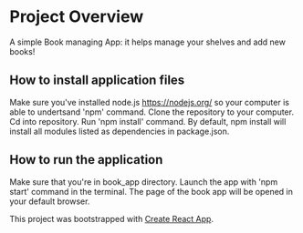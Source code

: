 # Project Overview
A simple Book managing App: it helps manage your shelves and add new books!

## How to install application files
Make sure you've installed node.js https://nodejs.org/ so your computer is able to undertsand 'npm' command.
Clone the repository to your computer.
Cd into repository.
Run 'npm install' command. By default, npm install will install all modules listed as dependencies in package.json.

## How to run the application
Make sure that you're in book_app directory. Launch the app with 'npm start' command in the terminal. The page of the book app will be opened in your default browser.

This project was bootstrapped with [Create React App](https://github.com/facebookincubator/create-react-app).
